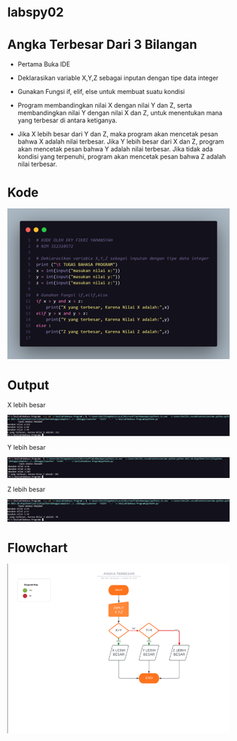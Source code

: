 # labspy02
<h1>Angka Terbesar Dari 3 Bilangan</h1>

+ <p>Pertama Buka IDE</p>
+ <p>Deklarasikan variable X,Y,Z sebagai inputan dengan tipe data integer</p>
+ <p>Gunakan Fungsi if, elif, else untuk membuat suatu kondisi</p>
+ <p>Program membandingkan nilai X dengan nilai Y dan Z, serta membandingkan nilai Y dengan nilai X dan Z, untuk menentukan mana yang terbesar di antara ketiganya.</p>
+ <p>Jika X lebih besar dari Y dan Z, maka program akan mencetak pesan bahwa X adalah nilai terbesar. Jika Y lebih besar dari X dan Z, program akan mencetak pesan bahwa Y adalah nilai terbesar. Jika tidak ada kondisi yang terpenuhi, program akan mencetak pesan bahwa Z adalah nilai terbesar.</p>
# Kode
![gambar](dokumentasi/if.png)
# Output
<p>X lebih besar</p>

![gambar](dokumentasi/x.png)
<p>Y lebih besar</p>

![gambar](dokumentasi/y.png)
<p>Z lebih besar</p>

![gambar](dokumentasi/z.png)
# Flowchart
![gambar](dokumentasi/fc.png)
